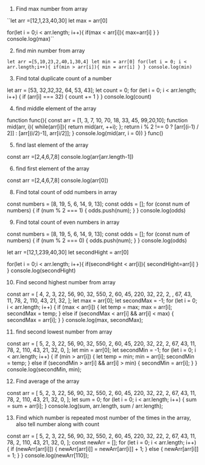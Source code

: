 1. Find max number from array 

 ``let arr =[12,1,23,40,30]
 let max = arr[0]

 for(let i = 0;i < arr.length; i++){
    if(max < arr[i]){
        max=arr[i]
    }
 }
console.log(max)``


2. find min number from array 

``let arr =[5,10,23,2,40,1,30,4]
let min = arr[0]
 for(let i = 0; i < arr.length;i++){
    if(min > arr[i]){
        min = arr[i]
    }
 }
 console.log(min)``


3. Find total duplicate count of a number 

let arr = [53, 32,32,32, 64, 53, 43];
let count = 0;
for (let i = 0; i < arr.length; i++) {
    if (arr[i] === 32) {
        count += 1
    }
}
console.log(count)


4. find middle element of the array 

function func(){ 
    const arr = [1, 3, 7, 10, 70, 18, 33, 45, 99,20,10]; 
   function mid(arr, i){ 
      while(arr[i]){ 
         return mid(arr, ++i); 
      }; 
      return i % 2 !== 0 ? [arr[(i-1) / 2]] : [arr[(i/2)-1], arr[i/2]]; 
   }
   console.log(mid(arr, i = 0))
}
func()


5. find last element of the array 

const arr =[2,4,6,7,8]
console.log(arr[arr.length-1])

6. find first element of the array 

const arr =[2,4,6,7,8]
console.log(arr[0])



8. Find total count of odd numbers in array 

const numbers = [8, 19, 5, 6, 14, 9, 13];
const odds = [];
for (const num of numbers) {
  if (num % 2 === 1) {
    odds.push(num);
  }
}
console.log(odds)



9. Find total count of even numbers in array 

const numbers = [8, 19, 5, 6, 14, 9, 13];
const odds = [];
for (const num of numbers) {
  if (num % 2 === 0) {
    odds.push(num);
  }
}
console.log(odds)



 let arr =[12,1,239,40,30]
 let secondHight = arr[0]

 for(let i = 0;i < arr.length; i++){
    if(secondHight < arr[i]){
        secondHight=arr[i]
    }
 }
console.log(secondHight)



10. Find second highest number from array 

const arr = [
    4,
    2,
    3,
    22,
    56,
    90,
    32,
    550,
    2,
    60,
    45,
    220,
    32,
    22,
    2,
    ,
    67,
    43,
    11,
    78,
    2,
    110,
    43,
    21,
    32,
  ];
  let max = arr[0];
  let secondMax = -1;
  for (let i = 0; i < arr.length; i++) {
    if (max < arr[i]) {
      let temp = max;
      max = arr[i];
      secondMax = temp;
    } else if (secondMax < arr[i] && arr[i] < max) {
      secondMax = arr[i];
    }
  }
  console.log(max, secondMax);


11. find second lowest number from array 

const arr = [
    5, 2, 3, 22, 56, 90, 32, 550, 2, 60, 45, 220, 32, 22, 2, 67, 43, 11, 78, 2,
    110, 43, 21, 32, 0,
  ];
  let min = arr[0];
  let secondMin = -1;
  for (let i = 0; i < arr.length; i++) {
    if (min > arr[i]) {
      let temp = min;
      min = arr[i];
      secondMin = temp;
    } else if (secondMin > arr[i] && arr[i] > min) {
      secondMin = arr[i];
    }
  }
  console.log(secondMin, min);



12. Find average of the array 

const arr = [
    5, 2, 3, 22, 56, 90, 32, 550, 2, 60, 45, 220, 32, 22, 2, 67, 43, 11, 78, 2,
    110, 43, 21, 32, 0,
  ];
  let sum = 0;
  for (let i = 0; i < arr.length; i++) {
    sum = sum + arr[i];
  }
  console.log(sum, arr.length, sum / arr.length);


13. Find which number is repeated most number of the times in the array, also tell number along with count

const arr = [
    5, 2, 3, 22, 56, 90, 32, 550, 2, 60, 45, 220, 32, 22, 2, 67, 43, 11, 78, 2,
    110, 43, 21, 32, 0,
  ];
  const newArr = [];
  for (let i = 0; i < arr.length; i++) {
    if (newArr[arr[i]]) {
      newArr[arr[i]] = newArr[arr[i]] + 1;
    } else {
      newArr[arr[i]] = 1;
    }
  }
  console.log(newArr[110]);
